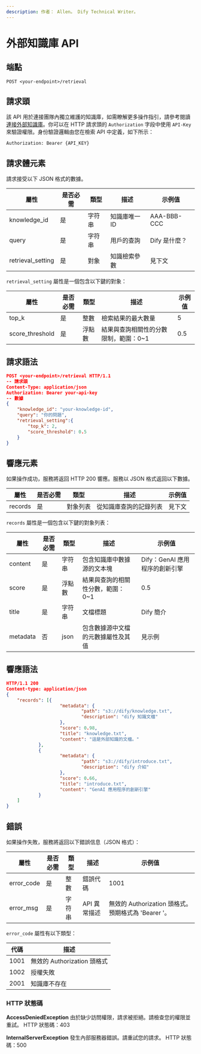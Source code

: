 ```yaml
---
description: 作者： Allen。 Dify Technical Writer。
---
```


# 外部知識庫 API

## 端點

```
POST <your-endpoint>/retrieval
```

## 請求頭

該 API 用於連接團隊內獨立維護的知識庫，如需瞭解更多操作指引，請參考閱讀 [連接外部知識庫](https://docs.dify.ai/zh-hans/guides/knowledge-base/connect-external-knowledge-base)。你可以在 HTTP 請求頭的 `Authorization` 字段中使用 `API-Key` 來驗證權限。身份驗證邏輯由您在檢索 API 中定義，如下所示：

```
Authorization: Bearer {API_KEY}
```

## 請求體元素

請求接受以下 JSON 格式的數據。

| 屬性 | 是否必需 | 類型 | 描述 | 示例值 |
|------|----------|------|------|--------|
| knowledge_id | 是 | 字符串 | 知識庫唯一 ID | AAA-BBB-CCC |
| query | 是 | 字符串 | 用戶的查詢 | Dify 是什麼？ |
| retrieval_setting | 是 | 對象 | 知識檢索參數 | 見下文 |

`retrieval_setting` 屬性是一個包含以下鍵的對象：

| 屬性 | 是否必需 | 類型 | 描述 | 示例值 |
|------|----------|------|------|--------|
| top_k | 是 | 整數 | 檢索結果的最大數量 | 5 |
| score_threshold | 是 | 浮點數 | 結果與查詢相關性的分數限制，範圍：0~1 | 0.5 |

## 請求語法

```json
POST <your-endpoint>/retrieval HTTP/1.1
-- 請求頭
Content-Type: application/json
Authorization: Bearer your-api-key
-- 數據
{
    "knowledge_id": "your-knowledge-id",
    "query": "你的問題",
    "retrieval_setting":{
        "top_k": 2,
        "score_threshold": 0.5
    }
}
```

## 響應元素

如果操作成功，服務將返回 HTTP 200 響應。服務以 JSON 格式返回以下數據。

| 屬性 | 是否必需 | 類型 | 描述 | 示例值 |
|------|----------|------|------|--------|
| records | 是 | 對象列表 | 從知識庫查詢的記錄列表 | 見下文 |

`records` 屬性是一個包含以下鍵的對象列表：

| 屬性 | 是否必需 | 類型 | 描述 | 示例值 |
|------|----------|------|------|--------|
| content | 是 | 字符串 | 包含知識庫中數據源的文本塊 | Dify：GenAI 應用程序的創新引擎 |
| score | 是 | 浮點數 | 結果與查詢的相關性分數，範圍：0~1 | 0.5 |
| title | 是 | 字符串 | 文檔標題 | Dify 簡介 |
| metadata | 否 | json | 包含數據源中文檔的元數據屬性及其值 | 見示例 |

## 響應語法

```json
HTTP/1.1 200
Content-type: application/json
{
    "records": [{
                    "metadata": {
                            "path": "s3://dify/knowledge.txt",
                            "description": "dify 知識文檔"
                    },
                    "score": 0.98,
                    "title": "knowledge.txt",
                    "content": "這是外部知識的文檔。"
            },
            {
                    "metadata": {
                            "path": "s3://dify/introduce.txt",
                            "description": "dify 介紹"
                    },
                    "score": 0.66,
                    "title": "introduce.txt",
                    "content": "GenAI 應用程序的創新引擎"
            }
    ]
}
```

## 錯誤

如果操作失敗，服務將返回以下錯誤信息（JSON 格式）：

| 屬性 | 是否必需 | 類型 | 描述 | 示例值 |
|------|----------|------|------|--------|
| error_code | 是 | 整數 | 錯誤代碼 | 1001 |
| error_msg | 是 | 字符串 | API 異常描述 | 無效的 Authorization 頭格式。預期格式為 'Bearer <api-key>'。 |

`error_code` 屬性有以下類型：

| 代碼 | 描述 |
|------|------|
| 1001 | 無效的 Authorization 頭格式 |
| 1002 | 授權失敗 |
| 2001 | 知識庫不存在 |

### HTTP 狀態碼

**AccessDeniedException**
由於缺少訪問權限，請求被拒絕。請檢查您的權限並重試。
HTTP 狀態碼：403

**InternalServerException**
發生內部服務器錯誤。請重試您的請求。
HTTP 狀態碼：500